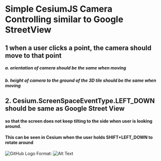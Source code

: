 # Simple CesiumJS Camera Controlling similar to Google StreetView

## 1 when a user clicks a point, the camera should move to that point
##### a. orientation of camera should be the same when moving
##### b. height of camera to the ground of the 3D tile should be the same when moving

## 2. Cesium.ScreenSpaceEventType.LEFT_DOWN should be same as Google Street View 
#### so that the screen does not keep tilting to the side when user is looking around.
#### This can be seen in Cesium when the user holds SHIFT+LEFT_DOWN to rotate around

![GitHub Logo](./idea.jpg)
Format: ![Alt Text](url)